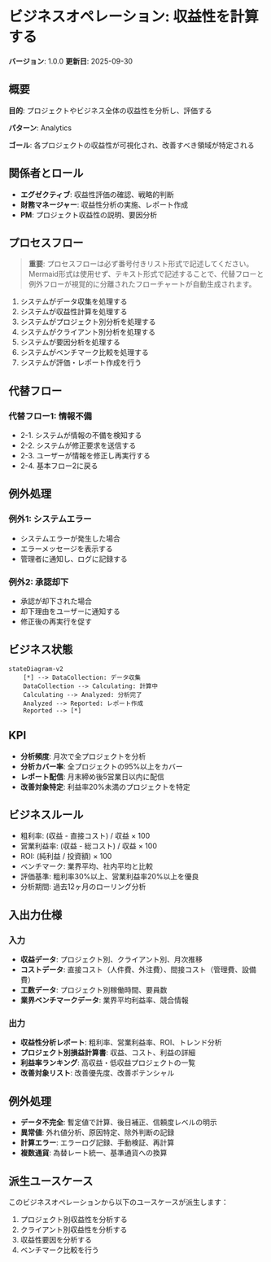 # ビジネスオペレーション: 収益性を計算する

**バージョン**: 1.0.0
**更新日**: 2025-09-30

## 概要

**目的**: プロジェクトやビジネス全体の収益性を分析し、評価する

**パターン**: Analytics

**ゴール**: 各プロジェクトの収益性が可視化され、改善すべき領域が特定される

## 関係者とロール

- **エグゼクティブ**: 収益性評価の確認、戦略的判断
- **財務マネージャー**: 収益性分析の実施、レポート作成
- **PM**: プロジェクト収益性の説明、要因分析

## プロセスフロー

> **重要**: プロセスフローは必ず番号付きリスト形式で記述してください。
> Mermaid形式は使用せず、テキスト形式で記述することで、代替フローと例外フローが視覚的に分離されたフローチャートが自動生成されます。

1. システムがデータ収集を処理する
2. システムが収益性計算を処理する
3. システムがプロジェクト別分析を処理する
4. システムがクライアント別分析を処理する
5. システムが要因分析を処理する
6. システムがベンチマーク比較を処理する
7. システムが評価・レポート作成を行う

## 代替フロー

### 代替フロー1: 情報不備
- 2-1. システムが情報の不備を検知する
- 2-2. システムが修正要求を送信する
- 2-3. ユーザーが情報を修正し再実行する
- 2-4. 基本フロー2に戻る

## 例外処理

### 例外1: システムエラー
- システムエラーが発生した場合
- エラーメッセージを表示する
- 管理者に通知し、ログに記録する

### 例外2: 承認却下
- 承認が却下された場合
- 却下理由をユーザーに通知する
- 修正後の再実行を促す

## ビジネス状態

```mermaid
stateDiagram-v2
    [*] --> DataCollection: データ収集
    DataCollection --> Calculating: 計算中
    Calculating --> Analyzed: 分析完了
    Analyzed --> Reported: レポート作成
    Reported --> [*]
```

## KPI

- **分析頻度**: 月次で全プロジェクトを分析
- **分析カバー率**: 全プロジェクトの95%以上をカバー
- **レポート配信**: 月末締め後5営業日以内に配信
- **改善対象特定**: 利益率20%未満のプロジェクトを特定

## ビジネスルール

- 粗利率: (収益 - 直接コスト) / 収益 × 100
- 営業利益率: (収益 - 総コスト) / 収益 × 100
- ROI: (純利益 / 投資額) × 100
- ベンチマーク: 業界平均、社内平均と比較
- 評価基準: 粗利率30%以上、営業利益率20%以上を優良
- 分析期間: 過去12ヶ月のローリング分析

## 入出力仕様

### 入力

- **収益データ**: プロジェクト別、クライアント別、月次推移
- **コストデータ**: 直接コスト（人件費、外注費）、間接コスト（管理費、設備費）
- **工数データ**: プロジェクト別稼働時間、要員数
- **業界ベンチマークデータ**: 業界平均利益率、競合情報

### 出力

- **収益性分析レポート**: 粗利率、営業利益率、ROI、トレンド分析
- **プロジェクト別損益計算書**: 収益、コスト、利益の詳細
- **利益率ランキング**: 高収益・低収益プロジェクトの一覧
- **改善対象リスト**: 改善優先度、改善ポテンシャル

## 例外処理

- **データ不完全**: 暫定値で計算、後日補正、信頼度レベルの明示
- **異常値**: 外れ値分析、原因特定、除外判断の記録
- **計算エラー**: エラーログ記録、手動検証、再計算
- **複数通貨**: 為替レート統一、基準通貨への換算

## 派生ユースケース

このビジネスオペレーションから以下のユースケースが派生します：

1. プロジェクト別収益性を分析する
2. クライアント別収益性を分析する
3. 収益性要因を分析する
4. ベンチマーク比較を行う
